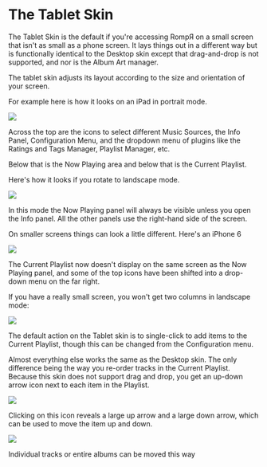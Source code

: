 # The Tablet Skin

The Tablet Skin is the default if you're accessing RompЯ on a small screen that isn't as small as a phone screen. It lays things out in a different way but is functionally identical to the Desktop skin except that drag-and-drop is not supported, and nor is the Album Art manager.
 
The tablet skin adjusts its layout according to the size and orientation of your screen.

For example here is how it looks on an iPad in portrait mode.

![](images/ipad-portrait.png)

Across the top are the icons to select different Music Sources, the Info Panel, Configuration Menu, and the dropdown menu of plugins like the Ratings and Tags Manager, Playlist Manager, etc.

Below that is the Now Playing area and below that is the Current Playlist.

Here's how it looks if you rotate to landscape mode.

![](images/ipad-landscape.png)

In this mode the Now Playing panel will always be visible unless you open the Info panel. All the other panels use the right-hand side of the screen.

On smaller screens things can look a little different. Here's an iPhone 6

![](images/iphone6-portrait.png)

The Current Playlist now doesn't display on the same screen as the Now Playing panel, and some of the top icons have been shifted into a drop-down menu on the far right.

If you have a really small screen, you won't get two columns in landscape mode:

![](images/iphone4-landscape.png)

The default action on the Tablet skin is to single-click to add items to the Current Playlist, though this can be changed from the Configuration menu.

Almost everything else works the same as the Desktop skin. The only difference being the way you re-order tracks in the Current Playlist. Because this skin does not support drag and drop, you get an up-down arrow icon next to each item in the Playlist.

![](images/tabletmove1.png)

Clicking on this icon reveals a large up arrow and a large down arrow, which can be used to move the item up and down.

![](images/tabletmove2.png)

Individual tracks or entire albums can be moved this way
